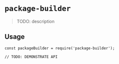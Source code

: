 # `package-builder`

> TODO: description

## Usage

```
const packageBuilder = require('package-builder');

// TODO: DEMONSTRATE API
```
